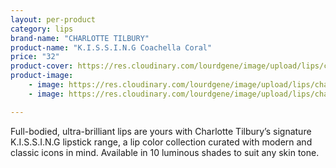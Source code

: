 ```yaml
---
layout: per-product
category: lips
brand-name: "CHARLOTTE TILBURY"
product-name: "K.I.S.S.I.N.G Coachella Coral"
price: "32"
product-cover: https://res.cloudinary.com/lourdgene/image/upload/lips/charlotte-luxury-lipstick/coachella-coral.jpg
product-image:
    - image: https://res.cloudinary.com/lourdgene/image/upload/lips/charlotte-luxury-lipstick/coachella-coral.jpg
    - image: https://res.cloudinary.com/lourdgene/image/upload/lips/charlotte-luxury-lipstick/coachella-coral-shade.jpg

---
```

Full-bodied, ultra-brilliant lips are yours with Charlotte Tilbury’s signature K.I.S.S.I.N.G lipstick range, a lip color collection curated with modern and classic icons in mind. Available in 10 luminous shades to suit any skin tone.

